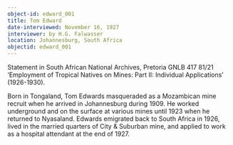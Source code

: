 ```yaml
---
object-id: edward_001
title: Tom Edward
date-interviewed: November 16, 1927
interviewer: by H.G. Falwasser
location: Johannesburg, South Africa
objectid: edward_001
---
```


Statement in South African National Archives, Pretoria GNLB 417 81/21 ‘Employment of Tropical Natives on Mines: Part II: Individual Applications’ (1926-1930). 

Born in Tongaland, Tom Edwards masqueraded as a Mozambican mine recruit when he arrived in Johannesburg during 1909. He worked underground and on the surface at various mines until 1923 when he returned to Nyasaland. Edwards emigrated back to South Africa in 1926, lived in the married quarters of City & Suburban mine, and applied to work as a hospital attendant at the end of 1927.